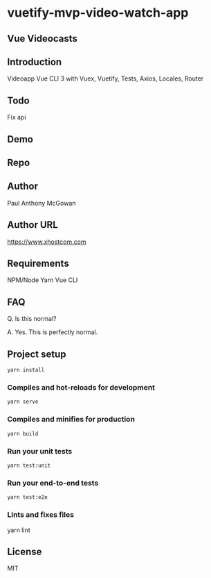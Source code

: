 # vuetify-mvp-video-watch-app
## Vue Videocasts

## Introduction

Videoapp Vue CLI 3 with Vuex, Vuetify, Tests, Axios, Locales, Router

## Todo

Fix api

## Demo

## Repo

## Author

Paul Anthony McGowan

## Author URL

https://www.xhostcom.com

## Requirements

NPM/Node
 Yarn
Vue CLI

## FAQ

Q. Is this normal?

A. Yes. This is perfectly normal.

## Project setup
```
yarn install
```

### Compiles and hot-reloads for development
```
yarn serve
```

### Compiles and minifies for production
```
yarn build
```

### Run your unit tests
```
yarn test:unit
```

### Run your end-to-end tests
```
yarn test:e2e
```

### Lints and fixes files

 yarn lint


## License

MIT
